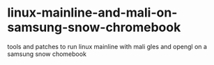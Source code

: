 # linux-mainline-and-mali-on-samsung-snow-chromebook
tools and patches to run linux mainline with mali gles and opengl on a samsung snow chomebook
